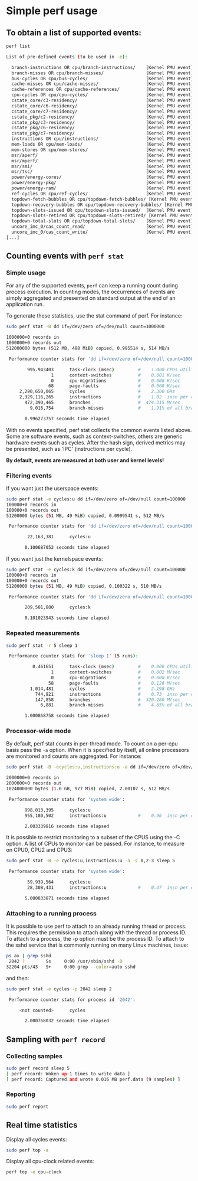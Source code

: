 # Simple perf usage

## To obtain a list of supported events:

```bash
perf list

List of pre-defined events (to be used in -e):

  branch-instructions OR cpu/branch-instructions/    [Kernel PMU event]
  branch-misses OR cpu/branch-misses/                [Kernel PMU event]
  bus-cycles OR cpu/bus-cycles/                      [Kernel PMU event]
  cache-misses OR cpu/cache-misses/                  [Kernel PMU event]
  cache-references OR cpu/cache-references/          [Kernel PMU event]
  cpu-cycles OR cpu/cpu-cycles/                      [Kernel PMU event]
  cstate_core/c3-residency/                          [Kernel PMU event]
  cstate_core/c6-residency/                          [Kernel PMU event]
  cstate_core/c7-residency/                          [Kernel PMU event]
  cstate_pkg/c2-residency/                           [Kernel PMU event]
  cstate_pkg/c3-residency/                           [Kernel PMU event]
  cstate_pkg/c6-residency/                           [Kernel PMU event]
  cstate_pkg/c7-residency/                           [Kernel PMU event]
  instructions OR cpu/instructions/                  [Kernel PMU event]
  mem-loads OR cpu/mem-loads/                        [Kernel PMU event]
  mem-stores OR cpu/mem-stores/                      [Kernel PMU event]
  msr/aperf/                                         [Kernel PMU event]
  msr/mperf/                                         [Kernel PMU event]
  msr/smi/                                           [Kernel PMU event]
  msr/tsc/                                           [Kernel PMU event]
  power/energy-cores/                                [Kernel PMU event]
  power/energy-pkg/                                  [Kernel PMU event]
  power/energy-ram/                                  [Kernel PMU event]
  ref-cycles OR cpu/ref-cycles/                      [Kernel PMU event]
  topdown-fetch-bubbles OR cpu/topdown-fetch-bubbles/ [Kernel PMU event]
  topdown-recovery-bubbles OR cpu/topdown-recovery-bubbles/ [Kernel PMU event]
  topdown-slots-issued OR cpu/topdown-slots-issued/  [Kernel PMU event]
  topdown-slots-retired OR cpu/topdown-slots-retired/ [Kernel PMU event]
  topdown-total-slots OR cpu/topdown-total-slots/    [Kernel PMU event]
  uncore_imc_0/cas_count_read/                       [Kernel PMU event]
  uncore_imc_0/cas_count_write/                      [Kernel PMU event]
[...]
```

## Counting events with `perf stat`

### Simple usage
For any of the supported events, `perf` can keep a running count during process execution. In counting modes, the occurrences of events are simply aggregated and presented on standard output at the end of an application run. 

To generate these statistics, use the stat command of perf. For instance:

```bash
sudo perf stat -B dd if=/dev/zero of=/dev/null count=1000000

1000000+0 records in
1000000+0 records out
512000000 bytes (512 MB, 488 MiB) copied, 0.995514 s, 514 MB/s

 Performance counter stats for 'dd if=/dev/zero of=/dev/null count=1000000':

        995.943403      task-clock (msec)         #    1.000 CPUs utilized          
                 1      context-switches          #    0.001 K/sec                  
                 0      cpu-migrations            #    0.000 K/sec                  
                68      page-faults               #    0.068 K/sec                  
     2,290,650,065      cycles                    #    2.300 GHz                    
     2,329,116,265      instructions              #    1.02  insn per cycle         
       472,390,465      branches                  #  474.315 M/sec                  
         9,016,754      branch-misses             #    1.91% of all branches        

       0.996273757 seconds time elapsed
```

With no events specified, perf stat collects the common events listed above. Some are software events, such as context-switches, others are generic hardware events such as cycles. After the hash sign, derived metrics may be presented, such as 'IPC' (instructions per cycle).

**By default, events are measured at both user and kernel levels!**

### Filtering events

If you want just the userspace events:

```bash
sudo perf stat -e cycles:u dd if=/dev/zero of=/dev/null count=100000
100000+0 records in
100000+0 records out
51200000 bytes (51 MB, 49 MiB) copied, 0.0999541 s, 512 MB/s

 Performance counter stats for 'dd if=/dev/zero of=/dev/null count=100000':

        22,163,381      cycles:u                                                    

       0.100687052 seconds time elapsed
```

If you want just the kernelspace events:

```bash
sudo perf stat -e cycles:k dd if=/dev/zero of=/dev/null count=100000
100000+0 records in
100000+0 records out
51200000 bytes (51 MB, 49 MiB) copied, 0.100322 s, 510 MB/s

 Performance counter stats for 'dd if=/dev/zero of=/dev/null count=100000':

       209,501,880      cycles:k                                                    

       0.101023943 seconds time elapsed
```

### Repeated measurements

```bash
sudo perf stat -r 5 sleep 1

 Performance counter stats for 'sleep 1' (5 runs):

          0.461651      task-clock (msec)         #    0.000 CPUs utilized            ( +-  3.67% )
                 1      context-switches          #    0.002 M/sec                  
                 0      cpu-migrations            #    0.000 K/sec                  
                58      page-faults               #    0.126 M/sec                  
         1,014,481      cycles                    #    2.198 GHz                      ( +-  1.13% )
           744,921      instructions              #    0.73  insn per cycle           ( +-  0.23% )
           147,858      branches                  #  320.280 M/sec                    ( +-  0.18% )
             6,881      branch-misses             #    4.65% of all branches          ( +-  0.45% )

       1.000868758 seconds time elapsed                                          ( +-  0.00% )
```

### Processor-wide mode

By default, perf stat counts in per-thread mode. To count on a per-cpu basis pass the `-a` option. When it is specified by itself, all online processors are monitored and counts are aggregated. For instance:

```bash
sudo perf stat -B -ecycles:u,instructions:u -a dd if=/dev/zero of=/dev/null count=2000000

2000000+0 records in
2000000+0 records out
1024000000 bytes (1.0 GB, 977 MiB) copied, 2.00107 s, 512 MB/s

 Performance counter stats for 'system wide':

       998,013,395      cycles:u                                                    
       955,180,502      instructions:u            #    0.96  insn per cycle         

       2.003339816 seconds time elapsed

```

It is possible to restrict monitoring to a subset of the CPUS using the -C option. A list of CPUs to monitor can be passed. For instance, to measure on CPU0, CPU2 and CPU3:

```bash
sudo perf stat -B -e cycles:u,instructions:u -a -C 0,2-3 sleep 5

 Performance counter stats for 'system wide':

        59,939,564      cycles:u                                                    
        28,308,431      instructions:u            #    0.47  insn per cycle         

       5.000833871 seconds time elapsed
```

### Attaching to a running process

It is possible to use perf to attach to an already running thread or process. This requires the permission to attach along with the thread or process ID. To attach to a process, the -p option must be the process ID. To attach to the sshd service that is commonly running on many Linux machines, issue:

```bash
ps ax | grep sshd
 2042 ?        Ss     0:00 /usr/sbin/sshd -D
32204 pts/43   S+     0:00 grep --color=auto sshd
```

and then:

```bash
sudo perf stat -e cycles -p 2042 sleep 2

 Performance counter stats for process id '2042':

     <not counted>      cycles                                                      

       2.000768032 seconds time elapsed
```

## Sampling with `perf record`

### Collecting samples

```bash
sudo perf record sleep 5
[ perf record: Woken up 1 times to write data ]
[ perf record: Captured and wrote 0.016 MB perf.data (9 samples) ]
```

### Reporting
```bash
sudo perf report
```

## Real time statistics

Display all cycles events:

```bash
sudo perf top -a
```

Display all cpu-clock related events:

```bash
perf top -e cpu-clock
```
